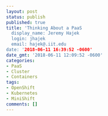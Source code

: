 ```yaml
---
layout: post
status: publish
published: true
title: 'Thinking About a PaaS
  display_name: Jeremy Hajek
  login: jhajek
  email: hajek@.iit.edu
date: '2018-06-11 16:39:52 -0600'
date_gmt: '2018-06-11 12:09:52 -0600'
categories:
- PaaS
- Cluster
- Containers
tags: 
- OpenShift
- Kubernetes
- MiniShift
comments: []
---
```

